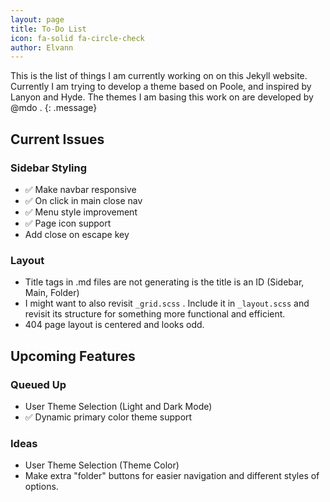 ```yaml
---
layout: page
title: To-Do List
icon: fa-solid fa-circle-check
author: Elvann
---
```


This is the list of things I am currently working on on this Jekyll website. Currently I am trying to develop a theme based on Poole, and inspired by Lanyon and Hyde. The themes I am basing this work on are developed by @mdo .
{: .message}

## Current Issues

### Sidebar Styling

- ✅ Make navbar responsive
- ✅ On click in main close nav
- ✅ Menu style improvement
- ✅ Page icon support
- Add close on escape key

### Layout

- Title tags in .md files are not generating is the title is an ID (Sidebar, Main, Folder)
- I might want to also revisit `_grid.scss` . Include it in `_layout.scss` and revisit its structure for something more functional and efficient.
- 404 page layout is centered and looks odd.

## Upcoming Features

### Queued Up

- User Theme Selection (Light and Dark Mode)
- ✅ Dynamic primary color theme support

### Ideas

- User Theme Selection (Theme Color)
- Make extra "folder" buttons for easier navigation and different styles of options.
